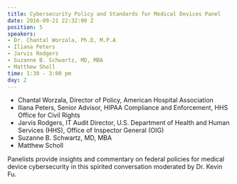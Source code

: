 ```yaml
---
title: Cybersecurity Policy and Standards for Medical Devices Panel
date: 2016-09-21 22:32:00 Z
position: 5
speakers:
- Dr. Chantal Worzala, Ph.D, M.P.A
- Iliana Peters
- Jarvis Rodgers
- Suzanne B. Schwartz, MD, MBA
- Matthew Sholl
time: 1:30 - 3:00 pm
day: 2
---
```


* Chantal Worzala, Director of Policy, American Hospital Association
* Iliana Peters, Senior Advisor, HIPAA Compliance and Enforcement, HHS Office for Civil Rights
* Jarvis Rodgers, IT Audit Director, U.S. Department of Health and Human Services (HHS), Office of Inspector General (OIG)
* Suzanne B. Schwartz, MD, MBA
* Matthew Scholl


Panelists provide insights and commentary on federal policies for medical device cybersecurity in this spirited conversation moderated by Dr. Kevin Fu.
